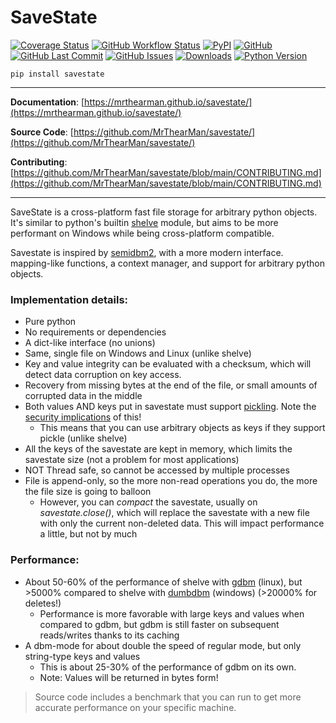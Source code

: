 # SaveState

[![Coverage Status][coverage-badge]][coverage]
[![GitHub Workflow Status][status-badge]][status]
[![PyPI][pypi-badge]][pypi]
[![GitHub][licence-badge]][licence]
[![GitHub Last Commit][repo-badge]][repo]
[![GitHub Issues][issues-badge]][issues]
[![Downloads][downloads-badge]][pypi]
[![Python Version][version-badge]][pypi]

```shell
pip install savestate
```

---

**Documentation**: [https://mrthearman.github.io/savestate/](https://mrthearman.github.io/savestate/)

**Source Code**: [https://github.com/MrThearMan/savestate/](https://github.com/MrThearMan/savestate/)

**Contributing**: [https://github.com/MrThearMan/savestate/blob/main/CONTRIBUTING.md](https://github.com/MrThearMan/savestate/blob/main/CONTRIBUTING.md)

---

SaveState is a cross-platform fast file storage for arbitrary python objects.
It's similar to python's builtin [shelve][shelve] module, but aims to be more
performant on Windows while being cross-platform compatible.

Savestate is inspired by [semidbm2][semidbm2], with a more modern interface.
mapping-like functions, a context manager, and support for
arbitrary python objects.

### Implementation details:
- Pure python
- No requirements or dependencies
- A dict-like interface (no unions)
- Same, single file on Windows and Linux (unlike shelve)
- Key and value integrity can be evaluated with a checksum, which will detect data corruption on key access.
- Recovery from missing bytes at the end of the file, or small amounts of corrupted data in the middle
- Both values AND keys put in savestate must support [pickling][pickling].
Note the [security implications][security] of this!
  - This means that you can use arbitrary objects as keys if they support pickle (unlike shelve)
- All the keys of the savestate are kept in memory, which limits the savestate size (not a problem for most applications)
- NOT Thread safe, so cannot be accessed by multiple processes
- File is append-only, so the more non-read operations you do, the more the file size is going to balloon
  - However, you can *compact* the savestate, usually on *savestate.close()*, which will replace the savestate with a new file with only the current non-deleted data.
  This will impact performance a little, but not by much

### Performance:
- About 50-60% of the performance of shelve with [gdbm][gdbm] (linux),
  but >5000% compared to shelve with [dumbdbm][dumbdbm] (windows) (>20000% for deletes!)
  - Performance is more favorable with large keys and values when compared to gdbm,
    but gdbm is still faster on subsequent reads/writes thanks to its caching
- A dbm-mode for about double the speed of regular mode, but only string-type keys and values
  - This is about 25-30% of the performance of gdbm on its own.
  - Note: Values will be returned in bytes form!

> Source code includes a benchmark that you can run to get more accurate performance on your specific machine.


[shelve]: https://docs.python.org/3/library/shelve.html
[semidbm2]: https://github.com/quora/semidbm2
[pickling]: https://docs.python.org/3/library/pickle.html#module-pickle
[security]: https://docs.python.org/3/library/pickle.html#module-pickle
[gdbm]: https://docs.python.org/3/library/dbm.html#module-dbm.gnu
[dumbdbm]: https://docs.python.org/3/library/dbm.html#module-dbm.dumb

[coverage-badge]: https://coveralls.io/repos/github/MrThearMan/savestate/badge.svg?branch=main
[downloads-badge]: https://img.shields.io/pypi/dm/savestate
[status-badge]: https://img.shields.io/github/actions/workflow/status/MrThearMan/savestate/test.yml?branch=main
[pypi-badge]: https://img.shields.io/pypi/v/savestate
[licence-badge]: https://img.shields.io/github/license/MrThearMan/savestate
[repo-badge]: https://img.shields.io/github/last-commit/MrThearMan/savestate
[issues-badge]: https://img.shields.io/github/issues-raw/MrThearMan/savestate
[version-badge]: https://img.shields.io/pypi/pyversions/savestate

[coverage]: https://coveralls.io/github/MrThearMan/savestate?branch=main
[status]: https://github.com/MrThearMan/savestate/actions/workflows/test.yml
[pypi]: https://pypi.org/project/savestate
[licence]: https://github.com/MrThearMan/savestate/blob/main/LICENSE
[repo]: https://github.com/MrThearMan/savestate/commits/main
[issues]: https://github.com/MrThearMan/savestate/issues
